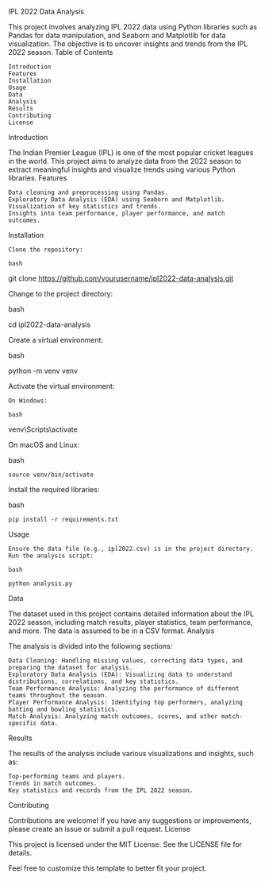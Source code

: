 IPL 2022 Data Analysis

This project involves analyzing IPL 2022 data using Python libraries such as Pandas for data manipulation, and Seaborn and Matplotlib for data visualization. The objective is to uncover insights and trends from the IPL 2022 season.
Table of Contents

    Introduction
    Features
    Installation
    Usage
    Data
    Analysis
    Results
    Contributing
    License

Introduction

The Indian Premier League (IPL) is one of the most popular cricket leagues in the world. This project aims to analyze data from the 2022 season to extract meaningful insights and visualize trends using various Python libraries.
Features

    Data cleaning and preprocessing using Pandas.
    Exploratory Data Analysis (EDA) using Seaborn and Matplotlib.
    Visualization of key statistics and trends.
    Insights into team performance, player performance, and match outcomes.

Installation

    Clone the repository:

    bash

git clone https://github.com/yourusername/ipl2022-data-analysis.git

Change to the project directory:

bash

cd ipl2022-data-analysis

Create a virtual environment:

bash

python -m venv venv

Activate the virtual environment:

    On Windows:

    bash

venv\Scripts\activate

On macOS and Linux:

bash

    source venv/bin/activate

Install the required libraries:

bash

    pip install -r requirements.txt

Usage

    Ensure the data file (e.g., ipl2022.csv) is in the project directory.
    Run the analysis script:

    bash

    python analysis.py

Data

The dataset used in this project contains detailed information about the IPL 2022 season, including match results, player statistics, team performance, and more. The data is assumed to be in a CSV format.
Analysis

The analysis is divided into the following sections:

    Data Cleaning: Handling missing values, correcting data types, and preparing the dataset for analysis.
    Exploratory Data Analysis (EDA): Visualizing data to understand distributions, correlations, and key statistics.
    Team Performance Analysis: Analyzing the performance of different teams throughout the season.
    Player Performance Analysis: Identifying top performers, analyzing batting and bowling statistics.
    Match Analysis: Analyzing match outcomes, scores, and other match-specific data.

Results

The results of the analysis include various visualizations and insights, such as:

    Top-performing teams and players.
    Trends in match outcomes.
    Key statistics and records from the IPL 2022 season.

Contributing

Contributions are welcome! If you have any suggestions or improvements, please create an issue or submit a pull request.
License

This project is licensed under the MIT License. See the LICENSE file for details.

Feel free to customize this template to better fit your project.
